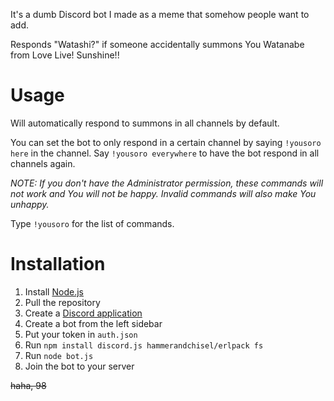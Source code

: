 It's a dumb Discord bot I made as a meme that somehow people want to add.

Responds "Watashi?" if someone accidentally summons You Watanabe from Love Live! Sunshine!!

# Usage
Will automatically respond to summons in all channels by default.

You can set the bot to only respond in a certain channel by saying `!yousoro here` in the channel. Say `!yousoro everywhere` to have the bot respond in all channels again.

*NOTE: If you don't have the Administrator permission, these commands will not work and You will not be happy. Invalid commands will also make You unhappy.*

Type `!yousoro` for the list of commands.

# Installation
1. Install [Node.js](https://nodejs.org/en/)
2. Pull the repository
3. Create a [Discord application](https://discordapp.com/developers/applications)
4. Create a bot from the left sidebar
5. Put your token in `auth.json`
6. Run `npm install discord.js hammerandchisel/erlpack fs`
7. Run `node bot.js`
8. Join the bot to your server

~~haha, 98~~
